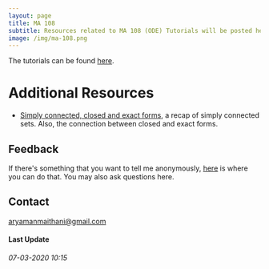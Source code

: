 ```yaml
---
layout: page
title: MA 108
subtitle: Resources related to MA 108 (ODE) Tutorials will be posted here
image: /img/ma-108.png
---
```


<!-- # Tutorial Hints -->

The tutorials can be found [here](http://www.math.iitb.ac.in/~preeti/ma108-2019/root_2016.pdf).  


# Additional Resources
<!-- * [Extra questions](https://github.com/aryamanmaithani/ma-106-tut/blob/master/Additional%20Resources/Extra%20questions.pdf) -->
* [Simply connected, closed and exact forms](https://github.com/aryamanmaithani/ma-108-tut/blob/master/Additional%20resources/closed-exact-simply-connected.pdf), a recap of simply connected sets. Also, the connection between closed and exact forms.

## Feedback
If there's something that you want to tell me anonymously, [here](https://forms.gle/nif2qPuB7GfSbqxt5) is where you can do that. You may also ask questions here.   
<!-- [Here](/tuts/ma-108/responses) are my responses to some of your responses.-->

## Contact
[aryamanmaithani@gmail.com](mailto:aryamanmaithani@gmail.com)  

#### Last Update
###### 07-03-2020 10:15